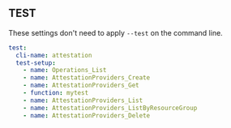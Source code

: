 ## TEST

These settings don't need to apply `--test` on the command line.

``` yaml 
test:
  cli-name: attestation
  test-setup:
    - name: Operations_List
    - name: AttestationProviders_Create
    - name: AttestationProviders_Get
    - function: mytest
    - name: AttestationProviders_List
    - name: AttestationProviders_ListByResourceGroup
    - name: AttestationProviders_Delete
```
